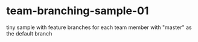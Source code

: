 # team-branching-sample-01
tiny sample with feature branches for each team member with "master" as the default branch
